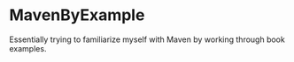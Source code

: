 # MavenByExample
Essentially trying to familiarize myself with Maven by working through book examples.
